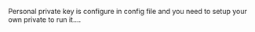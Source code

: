 Personal private key is configure in config file and you need to setup your own private to run it....

